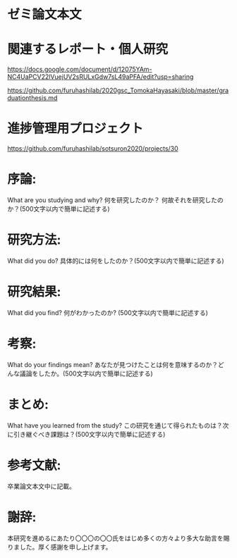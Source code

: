 # ゼミ論文本文

# 関連するレポート・個人研究

https://docs.google.com/document/d/12075YAm-NC4UaPCV22lVuejUV2sRULxGdw7sL49aPFA/edit?usp=sharing

https://github.com/furuhashilab/2020gsc_TomokaHayasaki/blob/master/graduationthesis.md

# 進捗管理用プロジェクト

https://github.com/furuhashilab/sotsuron2020/projects/30
# 序論:
What are you studying and why? 何を研究したのか？ 何故それを研究したのか？(500文字以内で簡単に記述する)

# 研究方法:
What did you do? 具体的には何をしたのか？(500文字以内で簡単に記述する)

# 研究結果:
What did you find? 何がわかったのか? (500文字以内で簡単に記述する)

# 考察:
What do your findings mean? あなたが見つけたことは何を意味するのか？どんな議論をしたか。(500文字以内で簡単に記述する)

# まとめ:
What have you learned from the study? この研究を通じて得られたものは？次に引き継ぐべき課題は？(500文字以内で簡単に記述する)

# 参考文献:
卒業論文本文中に記載。

# 謝辞:
本研究を進めるにあたり〇〇〇の〇〇氏をはじめ多くの方々より多大な助言を賜りました。厚く感謝を申し上げます。
